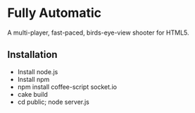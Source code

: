 Fully Automatic
===================

A multi-player, fast-paced, birds-eye-view shooter for HTML5.

Installation
------------
* Install node.js
* Install npm
* npm install coffee-script socket.io
* cake build
* cd public; node server.js
